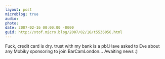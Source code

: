 ```yaml
---
layout: post
microblog: true
audio: 
photo: 
date: 2007-02-16 00:00:00 -0000
guid: http://xtof.micro.blog/2007/02/16/t5536056.html
---
```

Fuck, credit card is dry. trust with my bank is a pb!.Have asked to Eve about any Mobiky sponsoring to join BarCamLondon... Awaiting news :)
